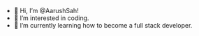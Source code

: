 - 👋 Hi, I’m @AarushSah!
- 👀 I’m interested in coding.
- 🌱 I’m currently learning how to become a full stack developer.
<!---- 📫 How to reach me: bd561951@ahschool.com --->

<!---
AarushSah/AarushSah is a ✨ special ✨ repository because its `README.md` (this file) appears on your GitHub profile.
You can click the Preview link to take a look at your changes.
--->
